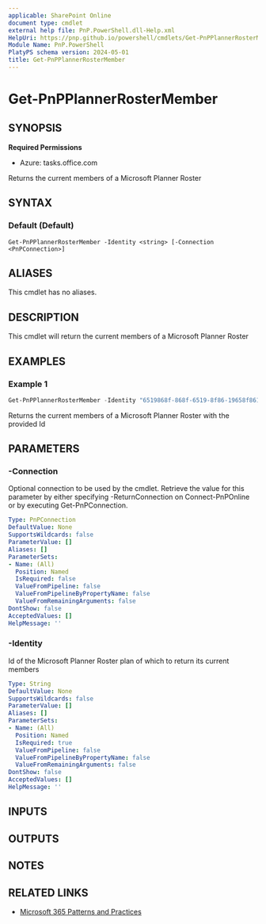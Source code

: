 ```yaml
---
applicable: SharePoint Online
document type: cmdlet
external help file: PnP.PowerShell.dll-Help.xml
HelpUri: https://pnp.github.io/powershell/cmdlets/Get-PnPPlannerRosterMember.html
Module Name: PnP.PowerShell
PlatyPS schema version: 2024-05-01
title: Get-PnPPlannerRosterMember
---
```


# Get-PnPPlannerRosterMember

## SYNOPSIS

**Required Permissions**

* Azure: tasks.office.com

Returns the current members of a Microsoft Planner Roster

## SYNTAX

### Default (Default)

```
Get-PnPPlannerRosterMember -Identity <string> [-Connection <PnPConnection>]
```

## ALIASES

This cmdlet has no aliases.

## DESCRIPTION

This cmdlet will return the current members of a Microsoft Planner Roster

## EXAMPLES

### Example 1

```powershell
Get-PnPPlannerRosterMember -Identity "6519868f-868f-6519-8f86-19658f861965"
```
Returns the current members of a Microsoft Planner Roster with the provided Id

## PARAMETERS

### -Connection

Optional connection to be used by the cmdlet.
Retrieve the value for this parameter by either specifying -ReturnConnection on Connect-PnPOnline or by executing Get-PnPConnection.

```yaml
Type: PnPConnection
DefaultValue: None
SupportsWildcards: false
ParameterValue: []
Aliases: []
ParameterSets:
- Name: (All)
  Position: Named
  IsRequired: false
  ValueFromPipeline: false
  ValueFromPipelineByPropertyName: false
  ValueFromRemainingArguments: false
DontShow: false
AcceptedValues: []
HelpMessage: ''
```

### -Identity

Id of the Microsoft Planner Roster plan of which to return its current members

```yaml
Type: String
DefaultValue: None
SupportsWildcards: false
ParameterValue: []
Aliases: []
ParameterSets:
- Name: (All)
  Position: Named
  IsRequired: true
  ValueFromPipeline: false
  ValueFromPipelineByPropertyName: false
  ValueFromRemainingArguments: false
DontShow: false
AcceptedValues: []
HelpMessage: ''
```

## INPUTS

## OUTPUTS

## NOTES

## RELATED LINKS

- [Microsoft 365 Patterns and Practices](https://aka.ms/m365pnp)
